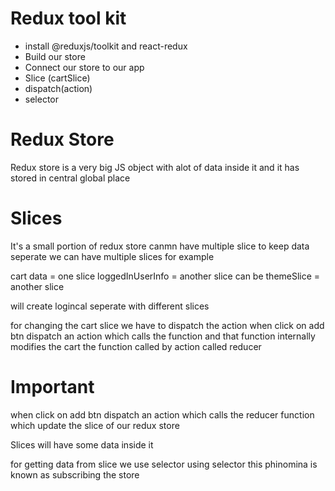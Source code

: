 
# Redux tool kit
 - install @reduxjs/toolkit and react-redux
 - Build our store
 - Connect our store to our app
 - Slice (cartSlice)
 - dispatch(action)
 - selector 

# Redux Store

Redux store is a very big JS object with alot of data inside it and it has stored in central global place 

# Slices
It's a small portion of redux store canmn have multiple slice to keep data seperate we can have multiple slices for example

cart data = one slice
loggedInUserInfo = another slice can be
themeSlice = another slice 

will create logincal seperate with different slices  

for changing the cart slice we have to dispatch the action
when click on add btn dispatch an action which  calls the function and that function internally modifies the cart 
the function called by action called reducer

# Important

when click on add btn dispatch an action which calls the reducer function which update the slice of our redux store

Slices will have some data inside it 

for getting data from slice we use selector 
using selector this phinomina is known as subscribing the store 